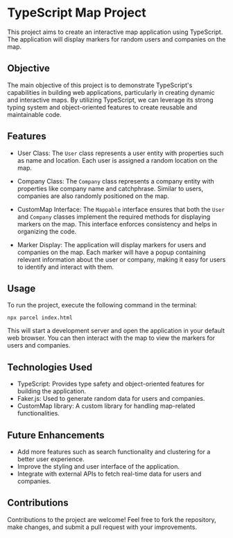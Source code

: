 # TypeScript Map Project

This project aims to create an interactive map application using TypeScript. The application will display markers for random users and companies on the map.

## Objective

The main objective of this project is to demonstrate TypeScript's capabilities in building web applications, particularly in creating dynamic and interactive maps. By utilizing TypeScript, we can leverage its strong typing system and object-oriented features to create reusable and maintainable code.

## Features

- User Class: The `User` class represents a user entity with properties such as name and location. Each user is assigned a random location on the map.

- Company Class: The `Company` class represents a company entity with properties like company name and catchphrase. Similar to users, companies are also randomly positioned on the map.

- CustomMap Interface: The `Mappable` interface ensures that both the `User` and `Company` classes implement the required methods for displaying markers on the map. This interface enforces consistency and helps in organizing the code.

- Marker Display: The application will display markers for users and companies on the map. Each marker will have a popup containing relevant information about the user or company, making it easy for users to identify and interact with them.

## Usage

To run the project, execute the following command in the terminal:

`npx parcel index.html`

This will start a development server and open the application in your default web browser. You can then interact with the map to view the markers for users and companies.

## Technologies Used

- TypeScript: Provides type safety and object-oriented features for building the application.
- Faker.js: Used to generate random data for users and companies.
- CustomMap library: A custom library for handling map-related functionalities.

## Future Enhancements

- Add more features such as search functionality and clustering for a better user experience.
- Improve the styling and user interface of the application.
- Integrate with external APIs to fetch real-time data for users and companies.

## Contributions

Contributions to the project are welcome! Feel free to fork the repository, make changes, and submit a pull request with your improvements.
